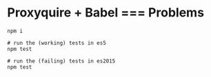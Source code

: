 Proxyquire + Babel === Problems
===

```
npm i

# run the (working) tests in es5
npm test

# run the (failing) tests in es2015
npm test
```
